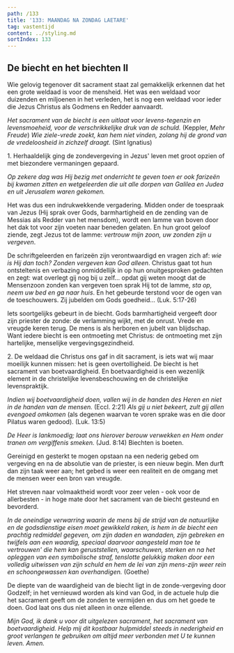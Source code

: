 ```yaml
---
path: /133
title: '133: MAANDAG NA ZONDAG LAETARE'
tag: vastentijd
content: ../styling.md
sortIndex: 133
---
```


## De biecht en het biechten II

Wie gelovig tegenover dit sacrament staat zal gemakkelijk erkennen dat het een grote weldaad is voor de mensheid. Het was een weldaad voor duizenden en miljoenen in het verleden, het is nog een weldaad voor ieder die Jezus Christus als Godmens en Redder aanvaardt.

_Het sacrament van de biecht is een uitlaat voor levens-tegenzin en levensmoeheid, voor de verschrikkelijke druk van de schuld._ (Keppler, _Mehr Freude_) _Wie ziele-vrede zoekt, kan hem niet vinden, zolang hij de grond van de vredeloosheid in zichzelf draagt._ (Sint Ignatius)

1\. Herhaaldelijk ging de zondevergeving in Jezus' leven met groot opzien of met biezondere vermaningen gepaard.

_Op zekere dag was Hij bezig met onderricht te geven toen er ook farizeën bij kwamen zitten en wetgeleerden die uit alle dorpen van Galilea en Judea en uit Jerusalem waren gekomen._

Het was dus een indrukwekkende vergadering. Midden onder de toespraak van Jezus (Hij sprak over Gods, barmhartigheid en de zending van de Messias als Redder van het mensdom), wordt een lamme van boven door het dak tot voor zijn voeten naar beneden gelaten. En hun groot geloof ziende, zegt Jezus tot de lamme: _vertrouw mijn zoon, uw zonden zijn u vergeven_.

De schriftgeleerden en farizeën zijn verontwaardigd en vragen zich af: _wie is Hij dan toch? Zonden vergeven kan God alleen_. Christus gaat tot hun ontsteltenis en verbazing onmiddellijk in op hun onuitgesproken gedachten en zegt: wat overlegt gij nog bij u zelf... opdat gij weten moogt dat de Mensenzoon zonden kan vergeven toen sprak Hij tot de lamme, _sta op, neem uw bed en ga naar huis_. En het gebeurde terstond voor de ogen van de toeschouwers. Zij jubelden om Gods goedheid... (Luk. 5:17-26)

Iets soortgelijks gebeurt in de biecht. Gods barmhartigheid vergeeft door zijn priester de zonde: de verlamming wijkt, met de onrust. Vrede en vreugde keren terug. De mens is als herboren en jubelt van blijdschap. Want iedere biecht is een ontmoeting met Christus: de ontmoeting met zijn hartelijke, menselijke vergevingsgezindheid.

2\. De weldaad die Christus ons gaf in dit sacrament, is iets wat wij maar moeilijk kunnen missen: het is geen overtolligheid. De biecht is het sacrament van boetvaardigheid. En boetvaardigheid is een wezenlijk element in de christelijke levensbeschouwing en de christelijke levenspraktijk.

_Indien wij boetvaardigheid doen, vallen wij in de handen des Heren en niet in de handen van de mensen._ (Eccl. 2:21) _Als gij u niet bekeert, zult gij allen evengoed omkomen_ (als degenen waarvan te voren sprake was en die door Pilatus waren gedood). (Luk. 13:5)

_De Heer is lankmoedig; laat ons hierover berouw verwekken en Hem onder tranen om vergiffenis smeken._ (Jud. 8:14) Biechten is boeten.

Gereinigd en gesterkt te mogen opstaan na een nederig gebed om vergeving en na de absolutie van de priester, is een nieuw begin. Men durft dan zijn taak weer aan; het gebed is weer een realiteit en de omgang met de mensen weer een bron van vreugde.

Het streven naar volmaaktheid wordt voor zeer velen - ook voor de allerbesten - in hoge mate door het sacrament van de biecht gesteund en bevorderd.

_In de oneindige verwarring waarin de mens bij de strijd van de natuurlijke en de godsdienstige eisen moet gewikkeld raken, is hem in de biecht een prachtig redmiddel gegeven, om zijn daden en wandaden, zijn gebreken en twijfels aan een waardig, speciaal daarvoor aangesteld man toe te vertrouwen' die hem kan geruststellen, waarschuwen, sterken en na het opleggen van een symbolische straf, tenslotte gelukkig maken door een volledig uitwissen van zijn schuld en hem de lei van zijn mens-zijn weer rein en schoongewassen kan overhandigen._ (Goethe)

De diepte van de waardigheid van de biecht ligt in de zonde-vergeving door Godzelf; in het vernieuwd worden als kind van God, in de actuele hulp die het sacrament geeft om de zonden te vermijden en dus om het goede te doen. God laat ons dus niet alleen in onze ellende.

_Mijn God, ik dank u voor dit uitgelezen sacrament, het sacrament van boetvaardigheid. Help mij dit kostbaar hulpmiddel steeds in nederigheid en groot verlangen te gebruiken om altijd meer verbonden met U te kunnen leven. Amen._
